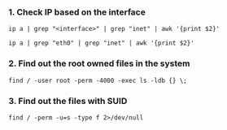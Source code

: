 ### 1. Check IP based on the interface

```
ip a | grep "<interface>" | grep "inet" | awk '{print $2}'

ip a | grep "eth0" | grep "inet" | awk '{print $2}'

```


### 2. Find out the root owned files in the system


```
find / -user root -perm -4000 -exec ls -ldb {} \;

```

### 3. Find out the files with SUID
```
find / -perm -u=s -type f 2>/dev/null

```
